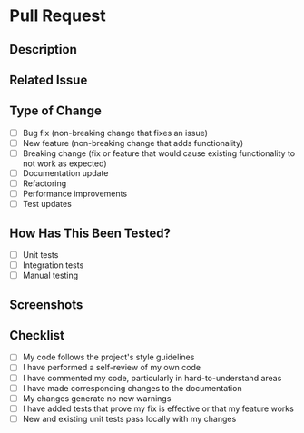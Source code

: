 # Pull Request

## Description

<!-- Provide a brief summary of the changes in this PR -->

## Related Issue

<!-- Link to related issue(s) if applicable, using the format:
- Fixes #123
- Relates to #456
-->

## Type of Change

<!-- Check the relevant option(s) -->

- [ ] Bug fix (non-breaking change that fixes an issue)
- [ ] New feature (non-breaking change that adds functionality)
- [ ] Breaking change (fix or feature that would cause existing functionality to not work as expected)
- [ ] Documentation update
- [ ] Refactoring
- [ ] Performance improvements
- [ ] Test updates

## How Has This Been Tested?

<!-- Describe the tests you ran to verify your changes -->

- [ ] Unit tests
- [ ] Integration tests
- [ ] Manual testing

## Screenshots

<!-- If applicable, add screenshots to demonstrate your changes -->

## Checklist

- [ ] My code follows the project's style guidelines
- [ ] I have performed a self-review of my own code
- [ ] I have commented my code, particularly in hard-to-understand areas
- [ ] I have made corresponding changes to the documentation
- [ ] My changes generate no new warnings
- [ ] I have added tests that prove my fix is effective or that my feature works
- [ ] New and existing unit tests pass locally with my changes
